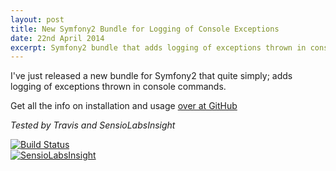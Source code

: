 ```yaml
---
layout: post
title: New Symfony2 Bundle for Logging of Console Exceptions
date: 22nd April 2014
excerpt: Symfony2 bundle that adds logging of exceptions thrown in console commands
---
```


I've just released a new bundle for Symfony2 that quite simply; adds logging of exceptions thrown in console commands.

Get all the info on installation and usage [over at GitHub](https://github.com/catchamonkey/CatchamonkeyConsoleLoggerBundle "CatchamonkeyConsoleLoggerBundle over at GitHub")


_Tested by Travis and SensioLabsInsight_

[![Build Status](https://travis-ci.org/catchamonkey/CatchamonkeyConsoleLoggerBundle.svg?branch=master)](https://travis-ci.org/catchamonkey/CatchamonkeyConsoleLoggerBundle)  
[![SensioLabsInsight](https://insight.sensiolabs.com/projects/fccaa6b6-75d7-4f08-afea-311384d78f8a/mini.png)](https://insight.sensiolabs.com/projects/fccaa6b6-75d7-4f08-afea-311384d78f8a)
